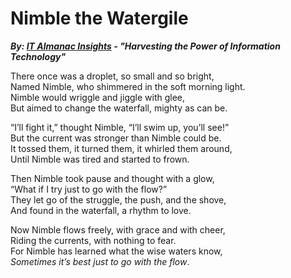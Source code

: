 # Nimble the Watergile
***By: [IT Almanac Insights](index.md) - "Harvesting the Power of Information Technology"***

There once was a droplet, so small and so bright,  
Named Nimble, who shimmered in the soft morning light.  
Nimble would wriggle and jiggle with glee,  
But aimed to change the waterfall, mighty as can be.

“I’ll fight it,” thought Nimble, “I’ll swim up, you’ll see!”  
But the current was stronger than Nimble could be.  
It tossed them, it turned them, it whirled them around,  
Until Nimble was tired and started to frown.

Then Nimble took pause and thought with a glow,  
“What if I try just to go with the flow?”  
They let go of the struggle, the push, and the shove,  
And found in the waterfall, a rhythm to love.

Now Nimble flows freely, with grace and with cheer,  
Riding the currents, with nothing to fear.  
For Nimble has learned what the wise waters know,  
_Sometimes it’s best just to go with the flow_.
